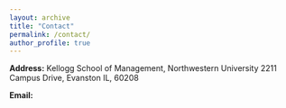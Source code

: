 ```yaml
---
layout: archive
title: "Contact"
permalink: /contact/
author_profile: true
---
```


**Address:** Kellogg School of Management, Northwestern University 2211 Campus Drive, Evanston IL, 60208

**Email:** 

<!-- {% if author.googlescholar %}
  You can also find my articles on <u><a href="{{author.googlescholar}}">my Google Scholar profile</a>.</u>
{% endif %}

{% include base_path %}

{% for post in site.publications reversed %}
  {% include archive-single.html %}
{% endfor %} -->
